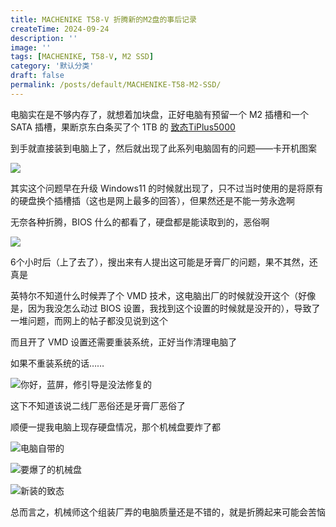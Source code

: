 ```yaml
---
title: MACHENIKE T58-V 折腾新的M2盘的事后记录
createTime: 2024-09-24
description: ''
image: ''
tags: [MACHENIKE, T58-V, M2 SSD]
category: '默认分类'
draft: false 
permalink: /posts/default/MACHENIKE-T58-M2-SSD/
---
```

电脑实在是不够内存了，就想着加块盘，正好电脑有预留一个 M2 插槽和一个 SATA 插槽，果断京东白条买了个 1TB 的 [致态TiPlus5000](https://item.jd.com/100018551171.html)

到手就直接装到电脑上了，然后就出现了此系列电脑固有的问题——卡开机图案

![](https://act-webstatic.akio.top/2024/10/15/670e5bbedb9ce.jpg)

其实这个问题早在升级 Windows11 的时候就出现了，只不过当时使用的是将原有的硬盘换个插槽插（这也是网上最多的回答），但果然还是不能一劳永逸啊

无奈各种折腾，BIOS 什么的都看了，硬盘都是能读取到的，恶俗啊

![](https://act-webstatic.blueakio.com/2024/09/24/66f25f1ddedad.jpg)

6个小时后（上了去了），搜出来有人提出这可能是牙膏厂的问题，果不其然，还真是

英特尔不知道什么时候弄了个 VMD 技术，这电脑出厂的时候就没开这个（好像是，因为我没怎么动过 BIOS 设置，我找到这个设置的时候就是没开的），导致了一堆问题，而网上的帖子都没见说到这个

而且开了 VMD 设置还需要重装系统，正好当作清理电脑了

如果不重装系统的话……

![你好，蓝屏，修引导是没法修复的](https://act-webstatic.blueakio.com/2024/09/24/66f25d218444a.jpg)

这下不知道该说二线厂恶俗还是牙膏厂恶俗了

顺便一提我电脑上现存硬盘情况，那个机械盘要炸了都

![电脑自带的](https://act-webstatic.blueakio.com/2024/09/24/66f2604faf39b.png)

![要爆了的机械盘](https://act-webstatic.blueakio.com/2024/09/24/66f260757d9d3.png)

![新装的致态](https://act-webstatic.blueakio.com/2024/09/24/66f260883bd8d.png)

总而言之，机械师这个组装厂弄的电脑质量还是不错的，就是折腾起来可能会苦恼